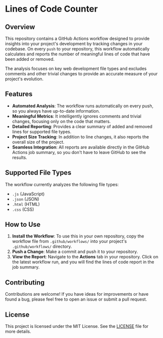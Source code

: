 # Lines of Code Counter

## Overview

This repository contains a GitHub Actions workflow designed to provide insights into your project's development by tracking changes in your codebase. On every `push` to your repository, this workflow automatically calculates and reports the number of meaningful lines of code that have been added or removed.

The analysis focuses on key web development file types and excludes comments and other trivial changes to provide an accurate measure of your project's evolution.

## Features

- **Automated Analysis**: The workflow runs automatically on every push, so you always have up-to-date information.
- **Meaningful Metrics**: It intelligently ignores comments and trivial changes, focusing only on the code that matters.
- **Detailed Reporting**: Provides a clear summary of added and removed lines for supported file types.
- **Project Size Tracking**: In addition to line changes, it also reports the overall size of the project.
- **Seamless Integration**: All reports are available directly in the GitHub Actions job summary, so you don't have to leave GitHub to see the results.

## Supported File Types

The workflow currently analyzes the following file types:

- `.js` (JavaScript)
- `.json` (JSON)
- `.html` (HTML)
- `.css` (CSS)

## How to Use

1.  **Install the Workflow**: To use this in your own repository, copy the workflow file from `.github/workflows/` into your project's `.github/workflows/` directory.
2.  **Push a Change**: Make a commit and push it to your repository.
3.  **View the Report**: Navigate to the **Actions** tab in your repository. Click on the latest workflow run, and you will find the lines of code report in the job summary.

## Contributing

Contributions are welcome! If you have ideas for improvements or have found a bug, please feel free to open an issue or submit a pull request.

## License

This project is licensed under the MIT License. See the [LICENSE](LICENSE) file for more details.
